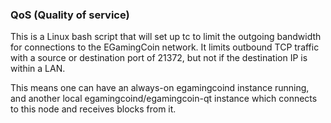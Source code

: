 ### QoS (Quality of service) ###

This is a Linux bash script that will set up tc to limit the outgoing bandwidth for connections to the EGamingCoin network. It limits outbound TCP traffic with a source or destination port of 21372, but not if the destination IP is within a LAN.

This means one can have an always-on egamingcoind instance running, and another local egamingcoind/egamingcoin-qt instance which connects to this node and receives blocks from it.
